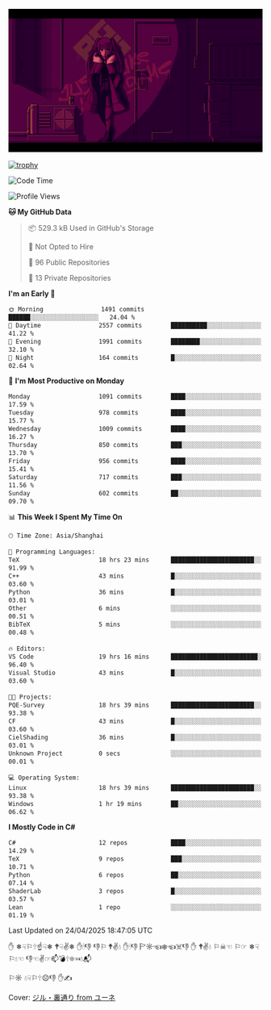 ![](imgs/main.png)

[![trophy](https://github-profile-trophy.vercel.app/?username=NeilKleistGao&theme=dracula)](https://github.com/ryo-ma/github-profile-trophy)

<!--START_SECTION:waka-->
![Code Time](http://img.shields.io/badge/Code%20Time-1%2C737%20hrs%2058%20mins-blue)

![Profile Views](http://img.shields.io/badge/Profile%20Views-2-blue)

**🐱 My GitHub Data** 

> 📦 529.3 kB Used in GitHub's Storage 
 > 
> 🚫 Not Opted to Hire
 > 
> 📜 96 Public Repositories 
 > 
> 🔑 13 Private Repositories 
 > 
**I'm an Early 🐤** 

```text
🌞 Morning                1491 commits        ██████░░░░░░░░░░░░░░░░░░░   24.04 % 
🌆 Daytime                2557 commits        ██████████░░░░░░░░░░░░░░░   41.22 % 
🌃 Evening                1991 commits        ████████░░░░░░░░░░░░░░░░░   32.10 % 
🌙 Night                  164 commits         █░░░░░░░░░░░░░░░░░░░░░░░░   02.64 % 
```
📅 **I'm Most Productive on Monday** 

```text
Monday                   1091 commits        ████░░░░░░░░░░░░░░░░░░░░░   17.59 % 
Tuesday                  978 commits         ████░░░░░░░░░░░░░░░░░░░░░   15.77 % 
Wednesday                1009 commits        ████░░░░░░░░░░░░░░░░░░░░░   16.27 % 
Thursday                 850 commits         ███░░░░░░░░░░░░░░░░░░░░░░   13.70 % 
Friday                   956 commits         ████░░░░░░░░░░░░░░░░░░░░░   15.41 % 
Saturday                 717 commits         ███░░░░░░░░░░░░░░░░░░░░░░   11.56 % 
Sunday                   602 commits         ██░░░░░░░░░░░░░░░░░░░░░░░   09.70 % 
```


📊 **This Week I Spent My Time On** 

```text
🕑︎ Time Zone: Asia/Shanghai

💬 Programming Languages: 
TeX                      18 hrs 23 mins      ███████████████████████░░   91.99 % 
C++                      43 mins             █░░░░░░░░░░░░░░░░░░░░░░░░   03.60 % 
Python                   36 mins             █░░░░░░░░░░░░░░░░░░░░░░░░   03.01 % 
Other                    6 mins              ░░░░░░░░░░░░░░░░░░░░░░░░░   00.51 % 
BibTeX                   5 mins              ░░░░░░░░░░░░░░░░░░░░░░░░░   00.48 % 

🔥 Editors: 
VS Code                  19 hrs 16 mins      ████████████████████████░   96.40 % 
Visual Studio            43 mins             █░░░░░░░░░░░░░░░░░░░░░░░░   03.60 % 

🐱‍💻 Projects: 
PQE-Survey               18 hrs 39 mins      ███████████████████████░░   93.38 % 
CF                       43 mins             █░░░░░░░░░░░░░░░░░░░░░░░░   03.60 % 
CielShading              36 mins             █░░░░░░░░░░░░░░░░░░░░░░░░   03.01 % 
Unknown Project          0 secs              ░░░░░░░░░░░░░░░░░░░░░░░░░   00.01 % 

💻 Operating System: 
Linux                    18 hrs 39 mins      ███████████████████████░░   93.38 % 
Windows                  1 hr 19 mins        ██░░░░░░░░░░░░░░░░░░░░░░░   06.62 % 
```

**I Mostly Code in C#** 

```text
C#                       12 repos            ████░░░░░░░░░░░░░░░░░░░░░   14.29 % 
TeX                      9 repos             ███░░░░░░░░░░░░░░░░░░░░░░   10.71 % 
Python                   6 repos             ██░░░░░░░░░░░░░░░░░░░░░░░   07.14 % 
ShaderLab                3 repos             █░░░░░░░░░░░░░░░░░░░░░░░░   03.57 % 
Lean                     1 repo              ░░░░░░░░░░░░░░░░░░░░░░░░░   01.19 % 
```




 Last Updated on 24/04/2025 18:47:05 UTC
<!--END_SECTION:waka-->

✋ ❄☟⚐🕆☝☟❄ 🕈☟✌❄ ✋🕯👎 👎⚐ 🕈✌💧 ✋🕯👎 🏱☼☜❄☜☠👎 ✋ 🕈✌💧 ⚐☠☜ ⚐☞ ❄☟⚐💧☜ 👎☜✌☞📫💣🕆❄☜💧📬

⚐☼ 💧☟⚐🕆☹👎 ✋✍

Cover: [ジル・裏通り from ユーネ](https://www.pixiv.net/artworks/62127066)
